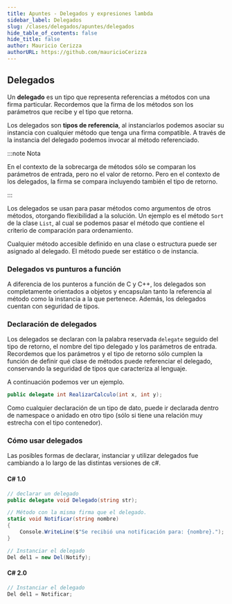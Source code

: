 ```yaml
---
title: Apuntes - Delegados y expresiones lambda
sidebar_label: Delegados
slug: /clases/delegados/apuntes/delegados
hide_table_of_contents: false
hide_title: false
author: Mauricio Cerizza
authorURL: https://github.com/mauricioCerizza
---
```

## Delegados
Un **delegado** es un tipo que representa referencias a métodos con una firma particular. Recordemos que la firma de los métodos son los parámetros que recibe y el tipo que retorna. 

Los delegados son **tipos de referencia**, al instanciarlos podemos asociar su instancia con cualquier método que tenga una firma compatible. A través de la instancia del delegado podemos invocar al método referenciado. 

:::note Nota

En el contexto de la sobrecarga de métodos sólo se comparan los parámetros de entrada, pero no el valor de retorno. Pero en el contexto de los delegados, la firma se compara incluyendo también el tipo de retorno. 

:::

Los delegados se usan para pasar métodos como argumentos de otros métodos, otorgando flexibilidad a la solución. Un ejemplo es el método `Sort` de la clase `List`, al cual se podemos pasar el método que contiene el criterio de comparación para ordenamiento.  

Cualquier método accesible definido en una clase o estructura puede ser asignado al delegado. El método puede ser estático o de instancia. 

### Delegados vs punturos a función
A diferencia de los punteros a función de C y C++, los delegados son completamente orientados a objetos y encapsulan tanto la referencia al método como la instancia a la que pertenece. Además, los delegados cuentan con seguridad de tipos.


### Declaración de delegados
Los delegados se declaran con la palabra reservada `delegate` seguido del tipo de retorno, el nombre del tipo delegado y los parámetros de entrada. Recordemos que los parámetros y el tipo de retorno sólo cumplen la función de definir qué clase de métodos puede referenciar el delegado, conservando la seguridad de tipos que caracteriza al lenguaje. 

A continuación podemos ver un ejemplo. 

```csharp
public delegate int RealizarCalculo(int x, int y);
```

Como cualquier declaración de un tipo de dato, puede ir declarada dentro de namespace o anidado en otro tipo (sólo si tiene una relación muy estrecha con el tipo contenedor).

### Cómo usar delegados
Las posibles formas de declarar, instanciar y utilizar delegados fue cambiando a lo largo de las distintas versiones de c#.

#### C# 1.0
```csharp
// declarar un delegado
public delegate void Delegado(string str);

// Método con la misma firma que el delegado. 
static void Notificar(string nombre)
{
    Console.WriteLine($"Se recibió una notificación para: {nombre}.");
}
```

```csharp
// Instanciar el delegado
Del del1 = new Del(Notify);
```

#### C# 2.0
```csharp
// Instanciar el delegado
Del del1 = Notificar;
```